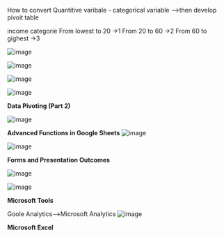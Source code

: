 How to convert Quantitive varibale - categorical variable -->then develop pivoit table

income categorie
From lowest to 20 ->1
From 20 to 60 ->2
From 60 to gighest ->3

![image](https://github.com/princit/Data_Analysis_and_Bussiness_Intelligence/assets/29123911/74cc70eb-f8e2-4c6c-834d-3c2e6db314c9)

![image](https://github.com/princit/Data_Analysis_and_Bussiness_Intelligence/assets/29123911/7491e138-ee62-48eb-83ce-e0a49d5403ea)

![image](https://github.com/princit/Data_Analysis_and_Bussiness_Intelligence/assets/29123911/96f10977-a2c4-437a-82dc-f475ea60d8dd)


![image](https://github.com/princit/Data_Analysis_and_Bussiness_Intelligence/assets/29123911/cfc028cd-b13c-4c46-9a37-5e2bbc3fb42d)

**Data Pivoting (Part 2)**

 ![image](https://github.com/princit/Data_Analysis_and_Bussiness_Intelligence/assets/29123911/f1b3cbbb-2233-4eac-8e1d-5da691368f8f)


**Advanced Functions in Google Sheets**
![image](https://github.com/princit/Data_Analysis_and_Bussiness_Intelligence/assets/29123911/9f23242f-0af9-4aad-a230-67dd556f9ae2)

![image](https://github.com/princit/Data_Analysis_and_Bussiness_Intelligence/assets/29123911/8a2ea839-86b2-402d-b885-35600240d45f)

**Forms and Presentation Outcomes**

![image](https://github.com/princit/Data_Analysis_and_Bussiness_Intelligence/assets/29123911/6e776ce8-501b-4e70-a479-c27a2fbdc404)

![image](https://github.com/princit/Data_Analysis_and_Bussiness_Intelligence/assets/29123911/6652a8f3-4ad2-42f7-9b2a-39058c115192)

**Microsoft Tools**

Goole Analytics-->Microsoft Analytics
![image](https://github.com/princit/Data_Analysis_and_Bussiness_Intelligence/assets/29123911/126ad712-6fd4-47d3-a23e-67cd69f00aa5)

**Microsoft Excel**
